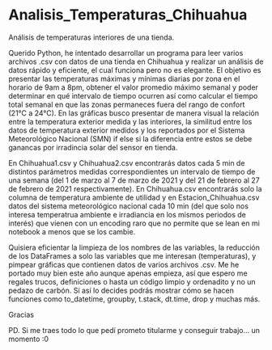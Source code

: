 # Analisis_Temperaturas_Chihuahua
Análisis de temperaturas interiores de una tienda.

Querido Python, he intentado desarrollar un programa para leer varios archivos .csv con datos de una tienda en Chihuahua y realizar un análisis de datos rápido y eficiente, el cual funciona pero no es elegante. El objetivo es presentar las temperaturas máximas y mínimas diarias por zona en el horario de 9am a 8pm, obtener el valor promedio máximo semanal y poder determinar en qué intervalo de tiempo ocurren así como calcular el tiempo total semanal en que las zonas permaneces fuera del rango de confort (21°C a 24°C). En las gráficas busco presentar de manera visual la relación entre la temperatura exterior medida y las interiores, la similitud entre los datos de temperatura exterior medidos y los reportados por el Sistema Meteorológico Nacional (SMN) if else si la diferencia entre estos se debe ganancas por irradincia solar del sensor en tienda.

En Chihuahua1.csv y Chihuahua2.csv encontrarás datos cada 5 min de distintos parámetros medidas correspondientes un intervalo de tiempo de una semana (del 1 de marzo al 7 de marzo de 2021 y del 21 de febrero al 27 de febrero de 2021 respectivamente). En Chihuahua.csv encontrarás solo la columna de temperatura ambiente de utilidad y en Estacion_Chihuahua.csv datos del sistema meteorológico nacional cada 10 min (del que solo nos interesa temperatrua ambiente e irradiancia en los mismos periodos de interés) que vienen con un encoding raro que no permite que se lean en mi notebook a menos que se los cambie. 

Quisiera eficientar la limpieza de los nombres de las variables, la reducción de los DataFrames a solo las variables que me interesan (temperaturas), y pimpear gráficas que contienen datos de varios archivos .csv. Me he portado muy bien este año aunque apenas empieza, así que espero me regales trucos, definiciones o hasta un código limpio y ordenadito y no un pedazo de carbón. Sí así lo decides podrás mostrar cómo se hacen funciones como to_datetime, groupby, t.stack, dt.time, drop y muchas más.

Gracias

PD. Si me traes todo lo que pedí prometo titularme y conseguir trabajo... un momento :0
